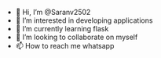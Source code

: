 - 👋 Hi, I’m @Saranv2502
- 👀 I’m interested in developing applications
- 🌱 I’m currently learning flask 
- 💞️ I’m looking to collaborate on myself
- 📫 How to reach me whatsapp

<!---
Saranv2502/Saranv2502 is a ✨ special ✨ repository because its `README.md` (this file) appears on your GitHub profile.
You can click the Preview link to take a look at your changes.
--->

